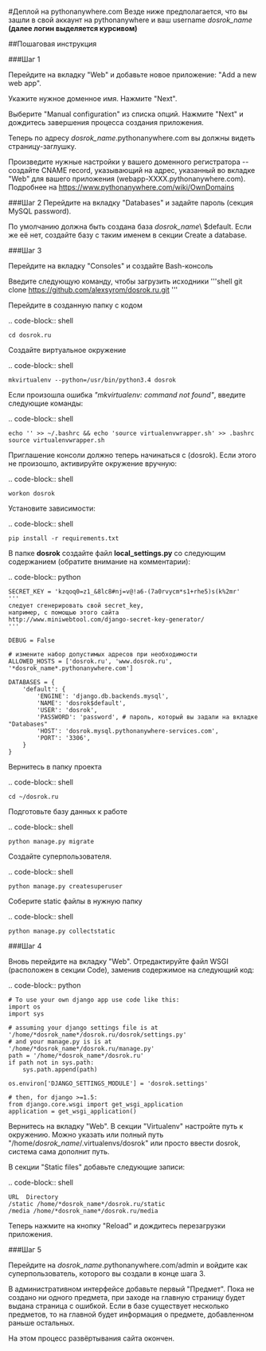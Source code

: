 #Деплой на pythonanywhere.com
Везде ниже предполагается, что вы зашли в свой аккаунт на pythonanywhere и ваш username *dosrok_name* **(далее логин выделяется курсивом)**

##Пошаговая инструкция

###Шаг 1

Перейдите на вкладку "Web" и добавьте новое приложение: "Add a new web app".

Укажите нужное доменное имя. Нажмите "Next".

Выберите "Manual configuration" из списка опций. Нажмите "Next" и дождитесь завершения процесса создания приложения.

Теперь по адресу *dosrok_name*.pythonanywhere.com вы должны видеть страницу-заглушку.

Произведите нужные настройки у вашего доменного регистратора -- создайте CNAME record, указывающий на адрес, указанный во вкладке "Web" для вашего приложения (webapp-XXXX.pythonanywhere.com).
Подробнее на https://www.pythonanywhere.com/wiki/OwnDomains

###Шаг 2
Перейдите на вкладку "Databases" и задайте пароль (секция MySQL password). 

По умолчанию должна быть создана база *dosrok_name*\ $default. Если же её нет, создайте базу с таким именем в секции Create a database.

###Шаг 3

Перейдите на вкладку "Consoles" и создайте Bash-консоль

Введите следующую команду, чтобы загрузить исходники
'''shell
    git clone https://github.com/alexsyrom/dosrok.ru.git
'''

Перейдите в созданную папку с кодом

.. code-block:: shell

    cd dosrok.ru

Создайте виртуальное окружение

.. code-block:: shell

    mkvirtualenv --python=/usr/bin/python3.4 dosrok

Если произошла ошибка *"mkvirtualenv: command not found"*, введите следующие команды:

.. code-block:: shell

    echo '' >> ~/.bashrc && echo 'source virtualenvwrapper.sh' >> .bashrc
    source virtualenvwrapper.sh

Приглашение консоли должно теперь начинаться с (dosrok). Если этого не произошло, активируйте окружение вручную:

.. code-block:: shell

    workon dosrok

Установите зависимости:
    
.. code-block:: shell

    pip install -r requirements.txt

В папке **dosrok** создайте файл **local_settings.py** со следующим содержанием (обратите внимание на комментарии):

.. code-block:: python
    
    SECRET_KEY = 'kzqoq0=z1_&8lc8#nj=v@!a6-(7a0rvycm*s1+rhe5)s(k%2mr' 
    '''
    следует сгенерировать свой secret_key, 
    например, с помощью этого сайта 
    http://www.miniwebtool.com/django-secret-key-generator/
    '''

    DEBUG = False

    # измените набор допустимых адресов при необходимости
    ALLOWED_HOSTS = ['dosrok.ru', 'www.dosrok.ru', '*dosrok_name*.pythonanywhere.com']
 
    DATABASES = {
        'default': {
            'ENGINE': 'django.db.backends.mysql',
            'NAME': 'dosrok$default',
            'USER': 'dosrok',
            'PASSWORD': 'password', # пароль, который вы задали на вкладке "Databases"
            'HOST': 'dosrok.mysql.pythonanywhere-services.com',
            'PORT': '3306',
        }
    }

Вернитесь в папку проекта

.. code-block:: shell

    cd ~/dosrok.ru

Подготовьте базу данных к работе

.. code-block:: shell

    python manage.py migrate


Создайте суперпользователя.

.. code-block:: shell

    python manage.py createsuperuser

Соберите static файлы в нужную папку

.. code-block:: shell

    python manage.py collectstatic

###Шаг 4

Вновь перейдите на вкладку "Web". Отредактируйте файл WSGI (расположен в секции Code), заменив содержимое на следующий код:

.. code-block:: python

    # To use your own django app use code like this:
    import os
    import sys

    # assuming your django settings file is at '/home/*dosrok_name*/dosrok.ru/dosrok/settings.py'
    # and your manage.py is is at '/home/*dosrok_name*/dosrok.ru/manage.py'
    path = '/home/*dosrok_name*/dosrok.ru'
    if path not in sys.path:
        sys.path.append(path)

    os.environ['DJANGO_SETTINGS_MODULE'] = 'dosrok.settings'

    # then, for django >=1.5:
    from django.core.wsgi import get_wsgi_application
    application = get_wsgi_application()


Вернитесь на вкладку "Web". В секции "Virtualenv" настройте путь к окружению. Можно указать или полный путь "/home/*dosrok_name*/.virtualenvs/dosrok" или просто ввести dosrok, система сама дополнит путь.

В секции "Static files" добавьте следующие записи:

.. code-block:: shell

    URL  Directory
    /static /home/*dosrok_name*/dosrok.ru/static
    /media /home/*dosrok_name*/dosrok.ru/media

Теперь нажмите на кнопку "Reload" и дождитесь перезагрузки приложения.

###Шаг 5

Перейдите на *dosrok_name*.pythonanywhere.com/admin и войдите как суперпользователь, которого вы создали в конце шага 3. 

В административном интерфейсе добавьте первый "Предмет". Пока не создано ни одного предмета, при заходе на главную страницу будет выдана страница с ошибкой. Если в базе существует несколько предметов, то на главной будет информация о предмете, добавленном раньше остальных.

На этом процесс развёртывания сайта окончен. 
